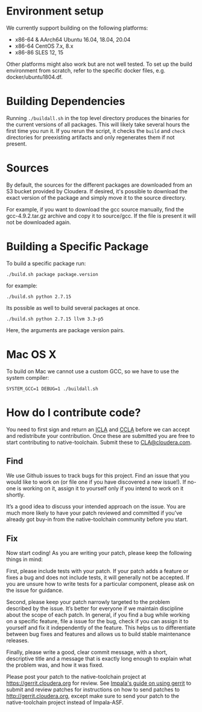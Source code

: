 # Environment setup

We currently support building on the following platforms:

* x86-64 & AArch64 Ubuntu 16.04, 18.04, 20.04
* x86-64 CentOS 7.x, 8.x
* x86-86 SLES 12, 15

Other platforms might also work but are not well tested. To set up the
build environment from scratch, refer to the specific docker files, e.g.
docker/ubuntu1804.df.

# Building Dependencies

Running `./buildall.sh` in the top level directory produces the binaries for
the current versions of all packages. This will likely take several hours the
first time you run it. If you rerun the script, it checks the `build` and
`check` directories for preexisting artifacts and only regenerates them
if not present.

# Sources
By default, the sources for the different packages are downloaded from an S3
bucket provided by Cloudera. If desired, it's possible to download the exact
version of the package and simply move it to the source directory.

For example, if you want to download the gcc source manually, find the
gcc-4.9.2.tar.gz archive and copy it to source/gcc. If the file is present it
will not be downloaded again.

# Building a Specific Package

To build a specific package run:

    ./build.sh package package.version

 for example:

    ./build.sh python 2.7.15

 Its possible as well to build several packages at once.

    ./build.sh python 2.7.15 llvm 3.3-p5

Here, the arguments are package version pairs.

# Mac OS X

To build on Mac we cannot use a custom GCC, so we have to use
the system compiler:

    SYSTEM_GCC=1 DEBUG=1 ./buildall.sh


# How do I contribute code?
You need to first sign and return an
[ICLA](https://github.com/cloudera/native-toolchain/blob/icla/Cloudera%20ICLA_25APR2018.pdf)
and
[CCLA](https://github.com/cloudera/native-toolchain/blob/icla/Cloudera%20CCLA_25APR2018.pdf)
before we can accept and redistribute your contribution. Once these are submitted you are
free to start contributing to native-toolchain. Submit these to CLA@cloudera.com.

## Find
We use Github issues to track bugs for this project. Find an issue that you would like to
work on (or file one if you have discovered a new issue!). If no-one is working on it,
assign it to yourself only if you intend to work on it shortly.

It’s a good idea to discuss your intended approach on the issue. You are much more
likely to have your patch reviewed and committed if you’ve already got buy-in from the
native-toolchain community before you start.

## Fix
Now start coding! As you are writing your patch, please keep the following things in mind:

First, please include tests with your patch. If your patch adds a feature or fixes a bug
and does not include tests, it will generally not be accepted. If you are unsure how to
write tests for a particular component, please ask on the issue for guidance.

Second, please keep your patch narrowly targeted to the problem described by the issue.
It’s better for everyone if we maintain discipline about the scope of each patch. In
general, if you find a bug while working on a specific feature, file a issue for the bug,
check if you can assign it to yourself and fix it independently of the feature. This helps
us to differentiate between bug fixes and features and allows us to build stable
maintenance releases.

Finally, please write a good, clear commit message, with a short, descriptive title and
a message that is exactly long enough to explain what the problem was, and how it was
fixed.

Please post your patch to the native-toolchain project at https://gerrit.cloudera.org
for review. See
[Impala's guide on using gerrit](https://cwiki.apache.org/confluence/display/IMPALA/Using+Gerrit+to+submit+and+review+patches)
to submit and review patches for instructions on how to send patches to
http://gerrit.cloudera.org, except make sure to send your patch to the native-toolchain
project instead of Impala-ASF.


